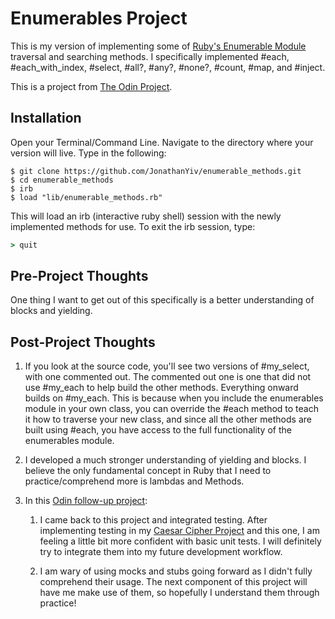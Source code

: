 # Enumerables Project

This is my version of implementing some of [Ruby's Enumerable Module](https://ruby-doc.org/core-2.4.1/Enumerable.html) traversal and searching methods.
I specifically implemented #each, #each_with_index, #select, #all?, #any?, #none?, #count, #map, and #inject.

This is a project from [The Odin Project](https://www.theodinproject.com/courses/ruby-programming/lessons/advanced-building-blocks).

## Installation

Open your Terminal/Command Line. Navigate to the directory where your version will live. Type in the following:

```
$ git clone https://github.com/JonathanYiv/enumerable_methods.git
$ cd enumerable_methods
$ irb
$ load "lib/enumerable_methods.rb"
```

This will load an irb (interactive ruby shell) session with the newly implemented methods for use.
To exit the irb session, type:

```ruby
> quit
```

## Pre-Project Thoughts

One thing I want to get out of this specifically is a better understanding of blocks and yielding.

## Post-Project Thoughts
1. If you look at the source code, you'll see two versions of #my_select, with one commented out. The commented out one is one that did not use #my_each to help build the other methods. Everything onward builds on #my_each. This is because when you include the enumerables module in your own class, you can override the #each method to teach it how to traverse your new class, and since all the other methods are built using #each, you have access to the full functionality of the enumerables module.

2. I developed a much stronger understanding of yielding and blocks. I believe the only fundamental concept in Ruby that I need to practice/comprehend more is lambdas and Methods.

3. In this [Odin follow-up project](https://www.theodinproject.com/courses/ruby-programming/lessons/testing-ruby): 

	1. I came back to this project and integrated testing. After implementing testing in my [Caesar Cipher Project](https://github.com/JonathanYiv/caesar_cipher) and this one, I am feeling a little bit more confident with basic unit tests. I will definitely try to integrate them into my future development workflow.

	2. I am wary of using mocks and stubs going forward as I didn't fully comprehend their usage. The next component of this project will have me make use of them, so hopefully I understand them through practice!

